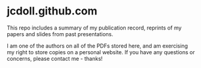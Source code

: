 jcdoll.github.com
=================

This repo includes a summary of my publication record, reprints of my papers and slides from past presentations.

I am one of the authors on all of the PDFs stored here, and am exercising my right to store copies on a personal website. If you have any questions or concerns, please contact me - thanks!

